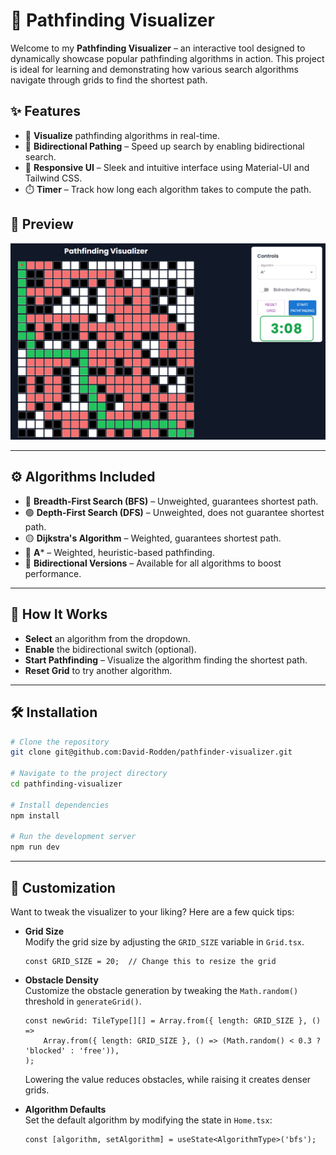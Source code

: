# 🚀 Pathfinding Visualizer

Welcome to my **Pathfinding Visualizer** – an interactive tool designed to dynamically showcase popular pathfinding
algorithms in action. This project is ideal for learning and demonstrating how various search algorithms navigate
through grids to find the shortest path.

## ✨ Features

- 🎯 **Visualize** pathfinding algorithms in real-time.
- 🔄 **Bidirectional Pathing** – Speed up search by enabling bidirectional search.
- 🎨 **Responsive UI** – Sleek and intuitive interface using Material-UI and Tailwind CSS.
- ⏱️ **Timer** – Track how long each algorithm takes to compute the path.

## 📸 Preview

![Pathfinding Visualizer](public/visualizer_preview.png)

---

## ⚙️ Algorithms Included

- 🔵 **Breadth-First Search (BFS)** – Unweighted, guarantees shortest path.
- 🟢 **Depth-First Search (DFS)** – Unweighted, does not guarantee shortest path.
- 🟡 **Dijkstra's Algorithm** – Weighted, guarantees shortest path.
- 🔴 **A*** – Weighted, heuristic-based pathfinding.
- 🔄 **Bidirectional Versions** – Available for all algorithms to boost performance.

---

## 🚧 How It Works

- **Select** an algorithm from the dropdown.
- **Enable** the bidirectional switch (optional).
- **Start Pathfinding** – Visualize the algorithm finding the shortest path.
- **Reset Grid** to try another algorithm.

---

## 🛠️ Installation

```bash
# Clone the repository
git clone git@github.com:David-Rodden/pathfinder-visualizer.git

# Navigate to the project directory
cd pathfinding-visualizer

# Install dependencies
npm install

# Run the development server
npm run dev
```

---

## 🎨 Customization

Want to tweak the visualizer to your liking? Here are a few quick tips:

- **Grid Size**  
  Modify the grid size by adjusting the `GRID_SIZE` variable in `Grid.tsx`.
  ```
  const GRID_SIZE = 20;  // Change this to resize the grid
  ```

- **Obstacle Density**  
  Customize the obstacle generation by tweaking the `Math.random()` threshold in `generateGrid()`.
  ```
  const newGrid: TileType[][] = Array.from({ length: GRID_SIZE }, () =>
      Array.from({ length: GRID_SIZE }, () => (Math.random() < 0.3 ? 'blocked' : 'free')),
  );
  ```
  Lowering the value reduces obstacles, while raising it creates denser grids.

- **Algorithm Defaults**  
  Set the default algorithm by modifying the state in `Home.tsx`:
  ```
  const [algorithm, setAlgorithm] = useState<AlgorithmType>('bfs');
  ```